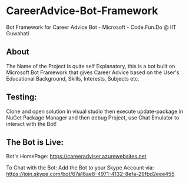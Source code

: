# CareerAdvice-Bot-Framework
Bot Framework for Career Advice Bot - Microsoft - Code.Fun.Do @ IIT Guwahati

## About
The Name of the Project is quite self Explanatory, this is a bot built on Microsoft Bot Framework that 
gives Career Advice based on the User's Educational Background, Skills, Interests, Subjects etc.

## Testing:
Clone and open solution in visual studio then execute update-package in NuGet Package Manager
and then debug Project, use Chat Emulator to interact with the Bot!

## The Bot is Live:
Bot's HomePage: https://careeradviser.azurewebsites.net

To Chat with the Bot: 
Add the Bot to your Skype Account via: https://join.skype.com/bot/67a16ae8-4971-4132-8efa-29fbd2eee455
